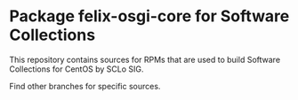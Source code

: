 # Package felix-osgi-core for Software Collections

This repository contains sources for RPMs that are used
to build Software Collections for CentOS by SCLo SIG.

Find other branches for specific sources.

